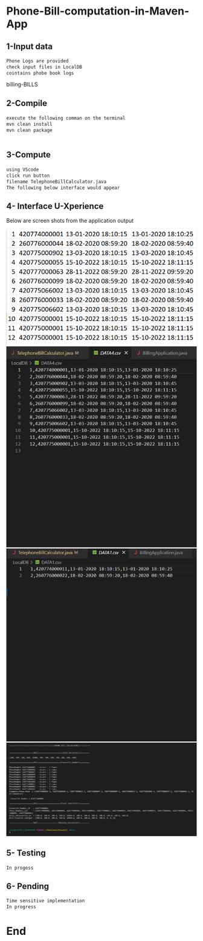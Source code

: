 # Phone-Bill-computation-in-Maven-App


## 1-Input data
```
Phone Logs are provided
check input files in LocalDB
cointains phobe book logs
```

billing-BILLS

## 2-Compile
```
execute the following comman on the terminal
mvn clean install
mvn clean package


```

## 3-Compute
```
using VScode
click run button
filename TelephoneBillCalculator.java
The following below interface would appear
```

## 4- Interface U-Xperience
 Below are screen shots from the application output

![ Muntu #1 ](https://github.com/LINOSNCHENA/Phone-Bill-computation-in-Maven-App/blob/main/LocalDB/page1.png)
![ Muntu #2 ](https://github.com/LINOSNCHENA/Phone-Bill-computation-in-Maven-App/blob/main/LocalDB/page2.png)
![ Muntu #3 ](https://github.com/LINOSNCHENA/Phone-Bill-computation-in-Maven-App/blob/main/LocalDB/page3.png)
![ Muntu #4 ](https://github.com/LINOSNCHENA/Phone-Bill-computation-in-Maven-App/blob/main/LocalDB/page4.png)

## 5- Testing
```
In progess
```

## 6- Pending
```
Time sensitive implementation
In progress
```

# End